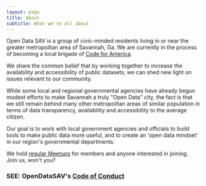 ```yaml
---
layout: page
title: About
subtitle: What we're all about
---
```


Open Data SAV is a group of civic-minded residents living in or near the greater metropolitan area of Savannah, Ga. We are currently in the process of becoming a local brigade of [Code for America](http://codeforamerica.org).

We share the common belief that by working together to increase the availability and accessibility of public datasets, we can shed new light on issues relevant to our community. 

While some local and regional governmental agencies have already begun modest efforts to make Savannah a truly "Open Data" city, the fact is that we still remain behind many other metropolitan areas of similar population in terms of data transparency, availability and accessibility to the average citizen. 

Our goal is to work with local government agencies and officials to build tools to make public data more useful, and to create an 'open data mindset' in our region's governmental departments.

We hold [regular Meetups](https://www.meetup.com/Open-Data-Savannah/) for members and anyone interested in joining. Join us, won't you?

### SEE: OpenDataSAV's [Code of Conduct](codeofconduct.md)
